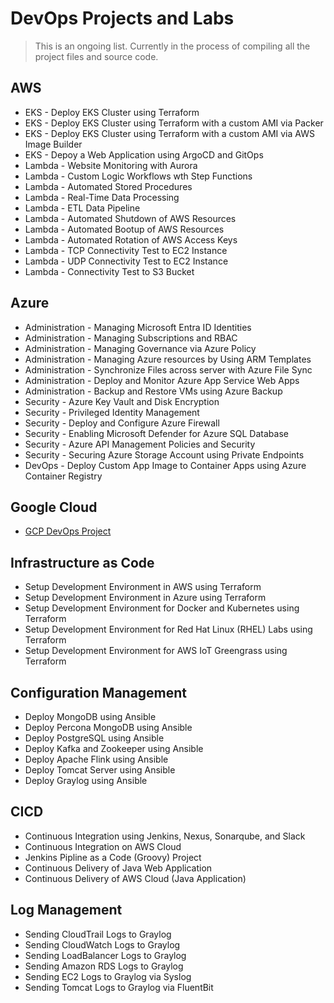 
# DevOps Projects and Labs

> This is an ongoing list. 
> Currently in the process of compiling all the project files and source code.


## AWS 

- EKS - Deploy EKS Cluster using Terraform 
- EKS - Deploy EKS Cluster using Terraform with a custom AMI via Packer
- EKS - Deploy EKS Cluster using Terraform with a custom AMI via AWS Image Builder
- EKS - Depoy a Web Application using ArgoCD and GitOps 
- Lambda - Website Monitoring with Aurora
- Lambda - Custom Logic Workflows wth Step Functions
- Lambda - Automated Stored Procedures
- Lambda - Real-Time Data Processing
- Lambda - ETL Data Pipeline
- Lambda - Automated Shutdown of AWS Resources 
- Lambda - Automated Bootup of AWS Resources 
- Lambda - Automated Rotation of AWS Access Keys 
- Lambda - TCP Connectivity Test to EC2 Instance
- Lambda - UDP Connectivity Test to EC2 Instance
- Lambda - Connectivity Test to S3 Bucket 

## Azure 

- Administration - Managing Microsoft Entra ID Identities
- Administration - Managing Subscriptions and RBAC
- Administration - Managing Governance via Azure Policy
- Administration - Managing Azure resources by Using ARM Templates
- Administration - Synchronize Files across server with Azure File Sync 
- Administration - Deploy and Monitor Azure App Service Web Apps 
- Administration - Backup and Restore VMs using Azure Backup 
- Security - Azure Key Vault and Disk Encryption 
- Security - Privileged Identity Management
- Security - Deploy and Configure Azure Firewall
- Security - Enabling Microsoft Defender for Azure SQL Database 
- Security - Azure API Management Policies and Security 
- Security - Securing Azure Storage Account using Private Endpoints
- DevOps - Deploy Custom App Image to Container Apps using Azure Container Registry

## Google Cloud 

- [GCP DevOps Project](03-Google-Cloud/100-GCP-DevOps-Project,md)

## Infrastructure as Code 

- Setup Development Environment in AWS using Terraform 
- Setup Development Environment in Azure using Terraform 
- Setup Development Environment for Docker and Kubernetes using Terraform 
- Setup Development Environment for Red Hat Linux (RHEL) Labs using Terraform
- Setup Development Environment for AWS IoT Greengrass using Terraform 

## Configuration Management 

- Deploy MongoDB using Ansible
- Deploy Percona MongoDB using Ansible
- Deploy PostgreSQL using Ansible
- Deploy Kafka and Zookeeper using Ansible
- Deploy Apache Flink using Ansible 
- Deploy Tomcat Server using Ansible
- Deploy Graylog using Ansible

## CICD 

- Continuous Integration using Jenkins, Nexus, Sonarqube, and Slack
- Continuous Integration on AWS Cloud
- Jenkins Pipline as a Code (Groovy) Project
- Continuous Delivery of Java Web Application
- Continuous Delivery of AWS Cloud (Java Application)

## Log Management 

- Sending CloudTrail Logs to Graylog 
- Sending CloudWatch Logs to Graylog
- Sending LoadBalancer Logs to Graylog
- Sending Amazon RDS Logs to Graylog
- Sending EC2 Logs to Graylog via Syslog
- Sending Tomcat Logs to Graylog via FluentBit